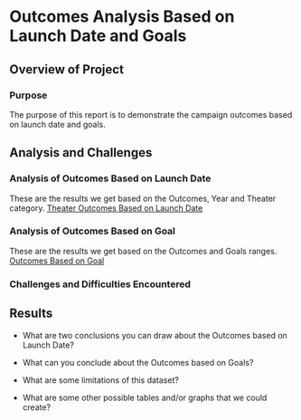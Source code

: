 # Outcomes Analysis Based on Launch Date and Goals

## Overview of Project

### Purpose

The purpose of this report is to demonstrate the campaign outcomes based on launch date and goals.

## Analysis and Challenges

### Analysis of Outcomes Based on Launch Date

These are the results we get based on the Outcomes, Year and Theater category.
[Theater Outcomes Based on Launch Date](resources/Theater_Outcomes_vs_Launch.png)

### Analysis of Outcomes Based on Goal

These are the results we get based on the Outcomes and Goals ranges.
[Outcomes Based on Goal](resources/Outcomes_vs_Goals.png)

### Challenges and Difficulties Encountered



## Results

- What are two conclusions you can draw about the Outcomes based on Launch Date?

- What can you conclude about the Outcomes based on Goals?

- What are some limitations of this dataset?

- What are some other possible tables and/or graphs that we could create?
